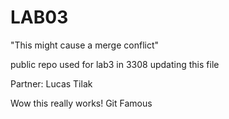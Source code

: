 # LAB03
"This might cause a merge conflict"

public repo used for lab3 in 3308
 updating this file

Partner: Lucas Tilak

Wow this really works! Git Famous
